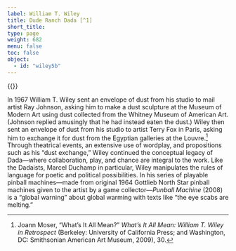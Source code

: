 ```yaml
---
label: William T. Wiley
title: Dude Ranch Dada [^1]
short_title:
type: page
weight: 682
menu: false
toc: false
object:
  - id: "wiley5b"
---
```


{{<q-figure id="wiley5b" >}}

In 1967 William T. Wiley sent an envelope of dust from his studio to mail artist Ray Johnson, asking him to make a dust sculpture at the Museum of Modern Art using dust collected from the Whitney Museum of American Art. (Johnson replied amusingly that he had instead eaten the dust.) Wiley then sent an envelope of dust from his studio to artist Terry Fox in Paris, asking him to exchange it for dust from the Egyptian galleries at the Louvre.[^2] Through theatrical events, an extensive use of wordplay, and propositions such as his “dust exchange,” Wiley continued the conceptual legacy of Dada—where collaboration, play, and chance are integral to the work. Like the Dadaists, Marcel Duchamp in particular, Wiley manipulates the rules of language for poetic and political possibilities. In his series of playable pinball machines—made from original 1964 Gottlieb North Star pinball machines given to the artist by a game collector—*Punball Machine* (2008) is a “global warning” about global warming with texts like “the eye scabs are melting.”

[^1]: Hilton Kramer, “Wiley of the West: ‘Dude Ranch Dada,’” *New York Times*, May 16, 1971, available at https://www.nytimes.com/1971/05/16/archives/wiley-of-the-west-dude-ranch-dada.html.

[^2]: Joann Moser, “What’s It All Mean?” *What’s It All Mean: William T. Wiley in Retrospect* (Berkeley: University of California Press; and Washington, DC: Smithsonian American Art Museum, 2009), 30.
